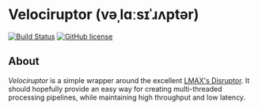 # Velociruptor (vəˌlɑːsɪˈɹʌptər)

[![Build Status](https://travis-ci.org/fbertola/velociruptor.svg?branch=master)](https://travis-ci.org/fbertola/velociruptor)
[![GitHub license](https://img.shields.io/github/license/mashape/apistatus.svg)](https://github.com/fbertola/velociruptor/blob/master/LICENSE)

## About

_Velociruptor_ is a simple wrapper around the excellent [LMAX's Disruptor](https://github.com/LMAX-Exchange/disruptor). 
It should hopefully provide an easy way for creating multi-threaded processing pipelines, while maintaining high throughput and low latency.    